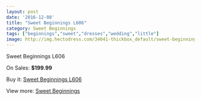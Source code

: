```yaml
---
layout: post
date: '2016-12-08'
title: "Sweet Beginnings L606"
category: Sweet Beginnings
tags: ["beginnings","sweet","dresses","wedding","little"]
image: http://img.hectodress.com/34041-thickbox_default/sweet-beginnings-l606.jpg
---
```

Sweet Beginnings L606

On Sales: **$199.99**
<a href="https://www.hectodress.com/sweet-beginnings/15760-sweet-beginnings-l606.html"><amp-img layout="responsive" width="600" height="600" src="//img.hectodress.com/34041-thickbox_default/sweet-beginnings-l606.jpg" alt="Sweet Beginnings L606 0" /></a>

Buy it: [Sweet Beginnings L606](https://www.hectodress.com/sweet-beginnings/15760-sweet-beginnings-l606.html "Sweet Beginnings L606")

View more: [Sweet Beginnings](https://www.hectodress.com/289-sweet-beginnings "Sweet Beginnings")